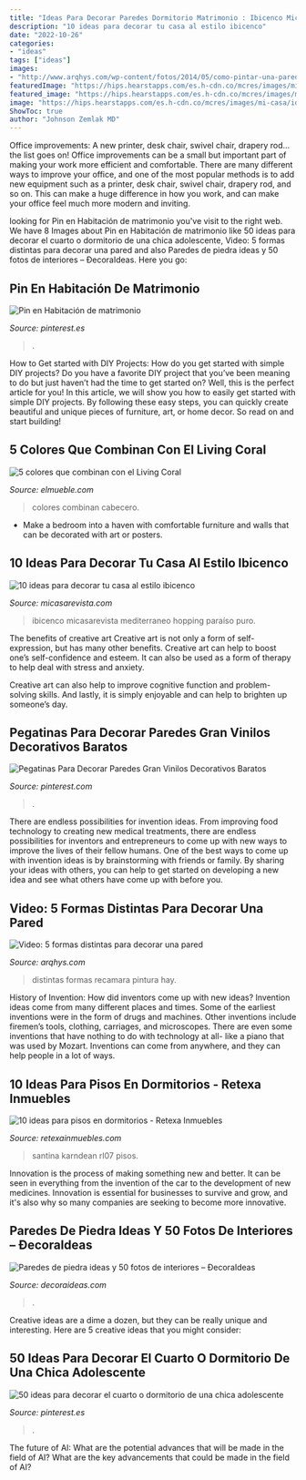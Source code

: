 ```yaml
---
title: "Ideas Para Decorar Paredes Dormitorio Matrimonio : Ibicenco Micasarevista Mediterraneo Hopping Paraíso Puro"
description: "10 ideas para decorar tu casa al estilo ibicenco"
date: "2022-10-26"
categories:
- "ideas"
tags: ["ideas"]
images:
- "http://www.arqhys.com/wp-content/fotos/2014/05/como-pintar-una-pared.jpg"
featuredImage: "https://hips.hearstapps.com/es.h-cdn.co/mcres/images/mi-casa/ideas-decoracion/decoracion-estilo-ibicenco/blanco-puro/1814886-1-esl-ES/blanco-puro.jpg?resize=480:*"
featured_image: "https://hips.hearstapps.com/es.h-cdn.co/mcres/images/mi-casa/ideas-decoracion/decoracion-estilo-ibicenco/blanco-puro/1814886-1-esl-ES/blanco-puro.jpg?resize=480:*"
image: "https://hips.hearstapps.com/es.h-cdn.co/mcres/images/mi-casa/ideas-decoracion/decoracion-estilo-ibicenco/blanco-puro/1814886-1-esl-ES/blanco-puro.jpg?resize=480:*"
ShowToc: true
author: "Johnson Zemlak MD"
---
```



Office improvements: A new printer, desk chair, swivel chair, drapery rod... the list goes on!
Office improvements can be a small but important part of making your work more efficient and comfortable. There are many different ways to improve your office, and one of the most popular methods is to add new equipment such as a printer, desk chair, swivel chair, drapery rod, and so on. This can make a huge difference in how you work, and can make your office feel much more modern and inviting.

	

		
looking for Pin en Habitación de matrimonio you've visit to the right web. We have 8 Images about Pin en Habitación de matrimonio like 50 ideas para decorar el cuarto o dormitorio de una chica adolescente, Video: 5 formas distintas para decorar una pared and also Paredes de piedra ideas y 50 fotos de interiores – ÐecoraIdeas. Here you go:
		
    
## Pin En Habitación De Matrimonio

<img loading=lazy src="https://i.pinimg.com/736x/11/59/3f/11593f05dac8d942db45a937370b1822.jpg" onerror="this.onerror=null;this.src='https://tse1.mm.bing.net/th?id=OIP.LrRkE68gpK5AAgM2uYi5EgHaLH&amp;pid=15.1';" alt="Pin en Habitación de matrimonio">

_Source: pinterest.es_

>. 

	

How to Get started with DIY Projects: How do you get started with simple DIY projects?
Do you have a favorite DIY project that you’ve been meaning to do but just haven’t had the time to get started on? Well, this is the perfect article for you! In this article, we will show you how to easily get started with simple DIY projects. By following these easy steps, you can quickly create beautiful and unique pieces of furniture, art, or home decor. So read on and start building!

    
## 5 Colores Que Combinan Con El Living Coral

<img loading=lazy src="https://www.elmueble.com/medio/2019/02/03/dormitorio-con-pintura-en-living-coral-y-cabecero-xl-gris-y-ropa-de-cama-rosa_1e39bc47_1397x2000.jpg" onerror="this.onerror=null;this.src='https://tse1.mm.bing.net/th?id=OIP.nwkkBVqH--0jO3OzfiZB2QHaKm&amp;pid=15.1';" alt="5 colores que combinan con el Living Coral">

_Source: elmueble.com_

>colores combinan cabecero. 

	

- Make a bedroom into a haven with comfortable furniture and walls that can be decorated with art or posters.

    
## 10 Ideas Para Decorar Tu Casa Al Estilo Ibicenco

<img loading=lazy src="https://hips.hearstapps.com/es.h-cdn.co/mcres/images/mi-casa/ideas-decoracion/decoracion-estilo-ibicenco/blanco-puro/1814886-1-esl-ES/blanco-puro.jpg?resize=480:*" onerror="this.onerror=null;this.src='https://tse4.mm.bing.net/th?id=OIP.8D1PvA1c3d6vzZZegulUbgHaJ4&amp;pid=15.1';" alt="10 ideas para decorar tu casa al estilo ibicenco">

_Source: micasarevista.com_

>ibicenco micasarevista mediterraneo hopping paraíso puro. 

	

The benefits of creative art
Creative art is not only a form of self-expression, but has many other benefits.
Creative art can help to boost one’s self-confidence and esteem. It can also be used as a form of therapy to help deal with stress and anxiety.

Creative art can also help to improve cognitive function and problem-solving skills. And lastly, it is simply enjoyable and can help to brighten up someone’s day.

    
## Pegatinas Para Decorar Paredes Gran Vinilos Decorativos Baratos

<img loading=lazy src="https://i.pinimg.com/736x/bc/07/66/bc076613a18778c920291723d65b57ea.jpg" onerror="this.onerror=null;this.src='https://tse2.mm.bing.net/th?id=OIP.s4rvJvaS4GTpgepBCC5cQQHaF7&amp;pid=15.1';" alt="Pegatinas Para Decorar Paredes Gran Vinilos Decorativos Baratos">

_Source: pinterest.com_

>. 

	

There are endless possibilities for invention ideas. From improving food technology to creating new medical treatments, there are endless possibilities for inventors and entrepreneurs to come up with new ways to improve the lives of their fellow humans. One of the best ways to come up with invention ideas is by brainstorming with friends or family. By sharing your ideas with others, you can help to get started on developing a new idea and see what others have come up with before you.

    
## Video: 5 Formas Distintas Para Decorar Una Pared

<img loading=lazy src="http://www.arqhys.com/wp-content/fotos/2014/05/como-pintar-una-pared.jpg" onerror="this.onerror=null;this.src='https://tse3.mm.bing.net/th?id=OIP.2tPo2N0RBy2P0x2wX6Hk3AHaFj&amp;pid=15.1';" alt="Video: 5 formas distintas para decorar una pared">

_Source: arqhys.com_

>distintas formas recamara pintura hay. 

	

History of Invention: How did inventors come up with new ideas?
Invention ideas come from many different places and times. Some of the earliest inventions were in the form of drugs and machines. Other inventions include firemen’s tools, clothing, carriages, and microscopes. There are even some inventions that have nothing to do with technology at all- like a piano that was used by Mozart. Inventions can come from anywhere, and they can help people in a lot of ways.

    
## 10 Ideas Para Pisos En Dormitorios - Retexa Inmuebles

<img loading=lazy src="https://retexainmuebles.com/wp-content/uploads/2020/08/10-ideas-pisos-para-dormitorios-9.jpg" onerror="this.onerror=null;this.src='https://tse1.mm.bing.net/th?id=OIP.fptMnfkweh2eboNYYFmyRgHaHa&amp;pid=15.1';" alt="10 ideas para pisos en dormitorios - Retexa Inmuebles">

_Source: retexainmuebles.com_

>santina karndean rl07 pisos. 

	

Innovation is the process of making something new and better. It can be seen in everything from the invention of the car to the development of new medicines. Innovation is essential for businesses to survive and grow, and it's also why so many companies are seeking to become more innovative.

    
## Paredes De Piedra Ideas Y 50 Fotos De Interiores – ÐecoraIdeas

<img loading=lazy src="https://decoraideas.com/wp-content/uploads/2018/03/04_guetzli.jpg" onerror="this.onerror=null;this.src='https://tse3.mm.bing.net/th?id=OIP.lagwTuR-tZomvx49EikvZwAAAA&amp;pid=15.1';" alt="Paredes de piedra ideas y 50 fotos de interiores – ÐecoraIdeas">

_Source: decoraideas.com_

>. 

	

Creative ideas are a dime a dozen, but they can be really unique and interesting. Here are 5 creative ideas that you might consider: 

    
## 50 Ideas Para Decorar El Cuarto O Dormitorio De Una Chica Adolescente

<img loading=lazy src="https://i.pinimg.com/736x/91/81/d9/9181d90ee683ea4f964b3eb612790f13.jpg" onerror="this.onerror=null;this.src='https://tse1.mm.bing.net/th?id=OIP.B8nbl2tg2Bv7twVaislq6QHaFj&amp;pid=15.1';" alt="50 ideas para decorar el cuarto o dormitorio de una chica adolescente">

_Source: pinterest.es_

>. 

	

The future of AI: What are the potential advances that will be made in the field of AI?
What are the key advancements that could be made in the field of AI?

